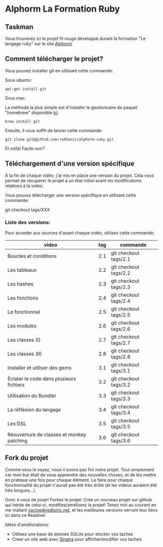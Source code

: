 # Alphorm La Formation Ruby
## Taskman

Vous trouverez ici le projet fil rouge développé durant la formation "Le langage ruby" sur le site [Alphorm](http://alphorm.com)

## Comment télécharger le projet?

Vous pouvez installer git en utilisant cette commande:

Sous ubuntu:

    apt-get install git

Sous mac:

La méthode la plus simple est d'installer le gestionnaire de paquet "homebrew" disponible [ici](http://brew.sh/)

    brew install git

Ensuite, il vous suffit de lancer cette commande:

    git clone git@github.com:redtonic/alphorm-ruby.git

Et voilà! Facile non?

## Téléchargement d'une version spécifique

À la fin de chaque vidéo, j'ai mis en place une version du projet.
Cela vous permet de récupérer le projet à un état initial avant les modifications relatives à la vidéo.

Vous pouvez télécharger une version spécifique en utilisant cette commande:

  git checkout tags/XXX

### Liste des versions:

Pour acceder aux sources d'avant chaque vidéo, utilisez cette commande:

| video | tag | commande|
|-------|:---:|---------|
| Boucles et conditions | 2.1 | git checkout tags/2.1 |
| Les tableaux | 2.2 | git checkout tags/2.2 |
| Les hashes | 2.3 | git checkout tags/2.3 |
| Les fonctions | 2.4 | git checkout tags/2.4 |
| Le fonctionnel | 2.5 | git checkout tags/2.5 |
| Les modules | 2.6 | git checkout tags/2.6 |
| Les classes (I) | 2.7 | git checkout tags/2.7 |
| Les classes (II) | 2.8 | git checkout tags/2.8 |
| Installer et utiliser des gems | 3.1 | git checkout tags/3.1 |
| Éclater le code dans plusieurs fichiers | 3.2 | git checkout tags/3.2 |
| Utilisation du Bundler | 3.3 | git checkout tags/3.3 |
| La réfléxion du langage | 3.4 | git checkout tags/3.4 |
| Les DSL | 3.5 | git checkout tags/3.5 |
| Réouverture de classes et monkey patching | 3.6 | git checkout tags/3.6 |

## Fork du projet

Comme vous le voyez, nous n'avons pas fini notre projet. Tout simplement car mon but était de vous apprendre des nouvelles choses, et de les mettre en pratique une fois pour chaque élément. Le faire pour chaque fonctionnalité du projet n'aurait pas été très drôle (et les vidéos auraient été très longues...).

Donc à vous de jouer! Forkez le projet: Crée un nouveau projet sur github qui hérite de celui-ci, modifiez/améliorez le projet!
Tenez moi au courant en me mailant yacine@redtonic.net, et les meilleures versions verront leur liens ici dans ce Readme!

Idées d'améliorations:
- Utilisez une base de donnée SQLite pour stocker vos taches
- Creer un site web avec [Sinatra](http://www.sinatrarb.com) pour afficher/modifier vos taches.

